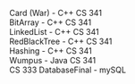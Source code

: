 Card (War) - C++ CS 341  
BitArray - C++ CS 341  
LinkedList - C++ CS 341  
RedBlackTree - C++ CS 341  
Hashing - C++ CS 341  
Wumpus - Java CS 341  
CS 333 DatabaseFinal - mySQL  
